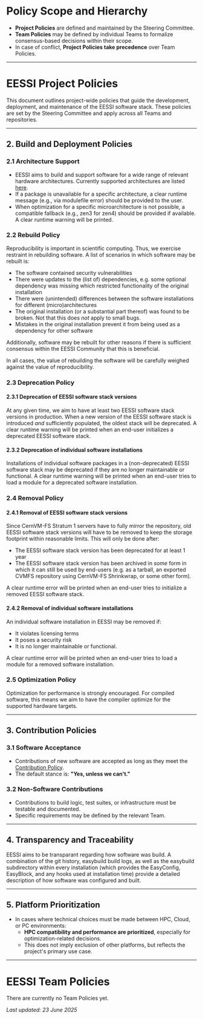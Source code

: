 <!--
# EESSI Policies
-->

<!--
No policies have been defined (yet) ==> see draft based on the thoughts below
-->

<!--
Should we have separate policies that Teams themselves can set? I.e. distinguish Project and Team policies, where project policies are set by the Steering Committee and Team policies by the respective Teams? Team policies could be ways to formalize concensus-based decisions. Clearly, if Team policies and Project policies contract, Project policy should come first.

EESSI Policies could be things like

- Should build for all architectures
  - If something isn't available for an architecture, the end-user should be informed at runtime, e.g. through an error printed by a modulefile
  - If something cannot be optimized for a micro-architecture, do we provide a less-optimized form (e.g. doesn't build for zen4 but does for zen3, so we provide zen3)?
- Something on the fact that we try to provide a full software Bill-of-Materials for all software we deploy?
- Acceptance of new software for the EESSI repository is "Yes, unless we can't" or "Yes, as long as it meets the Contribution Policy", i.e. we'll accept _anything_ that's reasonable?
- Rebuild policy: when do we rebuild?
- Removal policy: when do we remove?
- Something on optimization?
- Something on contributions _other_ than software for the EESSI repository (i.e. build logic, test suite, build bot). Should a requirement be that we can test it? Or is this too specific and should it be Team Policy?
- Include our current Contribution Policy? Or should that be separate? (it's maybe more a Team Policy?) https://www.eessi.io/docs/adding_software/contribution_policy/
- For security-critical roles (we should define which roles are security critical!), we only adopt new people that we (i.e. at least one person in that Team) knows _personally_.
- Whenever technical choices need to be made between (optimizing for) HPC, Cloud, or a PC, we prioritize HPC usage (?). I.e. if we can choose between two implementations, and one would break usage on HPC, and another would break Cloud usage, and there is no implementation that works on both, we prioritize HPC? Or do we NOT make this explicit? Or: do we only make it explicit for _optimization_ related stuff (but not for 'it works' vs 'it does not work')?
-->

# Policy Scope and Hierarchy

- **Project Policies** are defined and maintained by the Steering Committee.
- **Team Policies** may be defined by individual Teams to formalize consensus-based decisions within their scope.
- In case of conflict, **Project Policies take precedence** over Team Policies.

---

# EESSI Project Policies

This document outlines project-wide policies that guide the development, deployment, and maintenance of the EESSI software stack. These policies are set by the Steering Committee and apply across all Teams and repositories.

---

## 2. Build and Deployment Policies

### 2.1 Architecture Support

- EESSI aims to build and support software for a wide range of relevant hardware architectures. Currently supported architectures are listed [here](../software-layer/cpu_targets.md).
- If a package is unavailable for a specific architecture, a clear runtime message (e.g., via modulefile error) should be provided to the user.
- When optimization for a specific microarchitecture is not possible, a compatible fallback (e.g., zen3 for zen4) should be provided if available. A clear runtime warning will be printed.

### 2.2 Rebuild Policy

Reproducibility is important in scientific computing. Thus, we exercise restraint in rebuilding software. A list of scenarios in which software may be rebuilt is:

- The software contained security vulnerabilities
- There were updates to the (list of) dependencies, e.g. some optional dependency was missing which restricted functionality of the original installation
- There were (unintended) differences between the software installations for different (micro)architectures
- The original installation (or a substantial part thereof) was found to be broken. Not that this does _not_ apply to small bugs.
- Mistakes in the original installation prevent it from being used as a dependency for other software

Additionally, software may be rebuilt for other reasons if there is sufficient consensus within the EESSI Community that this is beneficial.

In all cases, the value of rebuilding the software will be carefully weighed against the value of reproducibility.

### 2.3 Deprecation Policy

#### 2.3.1 Deprecation of EESSI software stack versions
At any given time, we aim to have at least two EESSI software stack versions in production. When a new version of the EESSI software stack is introduced _and_ sufficiently populated, the oldest stack will be deprecated. A clear runtime warning will be printed when an end-user initializes a deprecated EESSI software stack.

#### 2.3.2 Deprecation of individual software installations

Installations of individual software packages in a (non-deprecated) EESSI software stack may be deprecated if they are no longer maintainable or functional. A clear runtime warning will be printed when an end-user tries to load a module for a deprecated software installation.

### 2.4 Removal Policy

#### 2.4.1 Removal of EESSI software stack versions

Since CernVM-FS Stratum 1 servers have to fully mirror the repository, old EESSI software stack versions will have to be removed to keep the storage footprint within reasonable limits. This will only be done after:
- The EESSI software stack version has been deprecated for at least 1 year
- The EESSI software stack version has been archived in _some_ form in which it can still be used by end-users (e.g. as a tarball, an exported CVMFS repository using CernVM-FS Shrinkwrap, or some other form).

A clear runtime error will be printed when an end-user tries to initialize a removed EESSI software stack.

#### 2.4.2 Removal of individual software installations

An individual software installation in EESSI may be removed if:
- It violates licensing terms
- It poses a security risk
- It is no longer maintainable or functional.

A clear runtime error will be printed when an end-user tries to load a module for a removed software installation.

### 2.5 Optimization Policy

Optimization for performance is strongly encouraged. For compiled software, this means we aim to have the compiler optimize for the supported hardware targets.

---

## 3. Contribution Policies

### 3.1 Software Acceptance

- Contributions of new software are accepted as long as they meet the [Contribution Policy](https://www.eessi.io/docs/adding_software/contribution_policy/).
- The default stance is: **"Yes, unless we can't."**

### 3.2 Non-Software Contributions

- Contributions to build logic, test suites, or infrastructure must be testable and documented.
- Specific requirements may be defined by the relevant Team.

---

## 4. Transparency and Traceability

EESSI aims to be transparant regarding how software was build. A combination of the git history, easybuild build logs, as well as the easybuild subdirectory within every installation (which provides the EasyConfig, EasyBlock, and any hooks used at installation time) provide a detailed description of how software was configured and built.

---

## 5. Platform Prioritization

- In cases where technical choices must be made between HPC, Cloud, or PC environments:
  - **HPC compatibility and performance are prioritized**, especially for optimization-related decisions.
  - This does not imply exclusion of other platforms, but reflects the project's primary use case.

---

# EESSI Team Policies

There are currently no Team Policies yet.

_Last updated: 23 June 2025_
